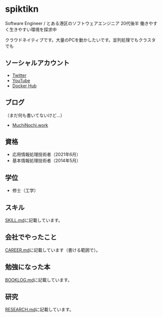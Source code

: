 # spiktikn

Software Engineer / とある港区のソフトウェアエンジニア 20代後半 働きやすく生きやすい環境を探求中

クラウドネイティブです。大量のPCを動かしたいです。並列処理でもクラスタでも

## ソーシャルアカウント

- [Twitter](https://twitter.com/spiktikn)
- [YouTube](https://www.youtube.com/channel/UCBTgKMkQ20hh_9p8IepY05g)
- [Docker Hub](https://hub.docker.com/u/spiktikn)

## ブログ
（まだ何も書いてないけど...）
- [MuchiNochi.work](https://muchinochi.work/)

## 資格
- 応用情報処理技術者（2021年6月）
- 基本情報処理技術者（2014年5月）

## 学位
- 修士（工学）

## スキル
[SKILL.md](SKILL.md)に記載しています。

## 会社でやったこと
[CAREER.md](CAREER.md)に記載しています（書ける範囲で）。

## 勉強になった本
[BOOKLOG.md](BOOKLOG.md)に記載しています。

## 研究
[RESEARCH.md](RESEARCH.md)に記載しています。
